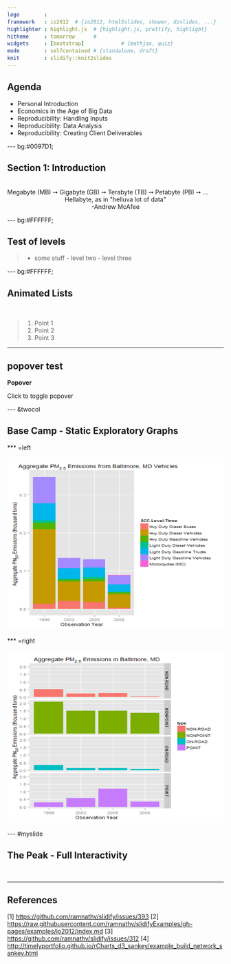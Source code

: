 ```yaml
---
logo        : 
framework   : io2012  # {io2012, html5slides, shower, dzslides, ...}
highlighter : highlight.js  # {highlight.js, prettify, highlight}
hitheme     : tomorrow      # 
widgets     : [bootstrap]            # {mathjax, quiz}
mode        : selfcontained # {standalone, draft}
knit        : slidify::knit2slides
--- 
```


## Agenda

- Personal Introduction
- Economics in the Age of Big Data
- Reproducibility: Handling Inputs
- Reproducibility: Data Analysis
- Reproducibility: Creating Client Deliverables

--- bg:#0097D1; 

## Section 1: Introduction
</br>
Megabyte (MB) &#10137; Gigabyte (GB) &#10137; Terabyte (TB) &#10137; Petabyte (PB) &#10137; ... 
   
</br>
<center>Hellabyte, as in "helluva lot of data" </center>

<center>     -Andrew McAfee </center>

--- bg:#FFFFFF;

## Test of levels

>- some stuff
    - level two
    - level three

--- bg:#FFFFFF;

## Animated Lists ##

</br>

> 1. Point 1
> 2. Point 2
> 3. Point 3

---

## popover test ##

**Popover**
  
<a class="btn btn-large btn-danger" rel="popover" data-content="And here's some amazing content. It's very engaging. right?" data-original-title="A Title" id='example'>Click to toggle popover</a>

--- &twocol

## Base Camp - Static Exploratory Graphs ##

*** =left

<img src=".\\assets\\img\\stacked_bar.png" height="400" width="550">

*** =right

<img src=".\\assets\\img\\facets_bar.png" height="400" width="550">

--- #myslide

## The Peak - Full Interactivity ##

</br>
<script>
$('#myslide').on('slideenter', function(){
  $(this).find('article')
    .append('<iframe src="http://bl.ocks.org/mbostock/raw/1256572/"></iframe>')
});
$('#myslide').on('slideleave', function(){
  $(this).find('iframe').remove();
});
</script>

--- 


## References

[1] https://github.com/ramnathv/slidify/issues/393
[2] https://raw.githubusercontent.com/ramnathv/slidifyExamples/gh-pages/examples/io2012/index.md
[3] https://github.com/ramnathv/slidify/issues/312
[4] http://timelyportfolio.github.io/rCharts_d3_sankey/example_build_network_sankey.html



